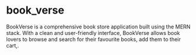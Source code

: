 # book_verse
BookVerse is a comprehensive book store application built using the MERN stack. With a clean and user-friendly interface, BookVerse allows book lovers to browse and search for their favourite books, add them to their cart,.
